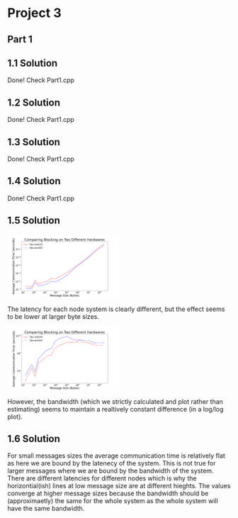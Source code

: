 # Project 3

## Part 1

## 1.1 Solution 
 
Done! Check Part1.cpp 

## 1.2 Solution 

Done! Check Part1.cpp 

## 1.3 Solution 

Done! Check Part1.cpp 

## 1.4 Solution 

Done! Check Part1.cpp 

## 1.5 Solution 

<img src="Part1.5.png" alt="Transfer Time by Bytes" width="50%"/>

The latency for each node system is clearly different, but the effect seems to be lower at larger byte sizes. 

<img src="Part1.5_BandWidth.png" alt="Bandwidth by Bytes" width="50%"/>

However, the bandwidth (which we strictly calculated and plot rather than estimating) seems to maintain a realtively constant difference (in a log/log plot).  

## 1.6 Solution 

For small messages sizes the average communication time is relatively flat as here we are bound by the latenecy of the system. This is not true for larger messages where we are bound by the bandwidth of the system. There are different latencies for different nodes which is why the horizontial(ish) lines at low message size are at different hieghts. The values converge at higher message sizes because the bandwidth should be (approximaetly) the same for the whole system as the whole system will have the same bandwidth. 